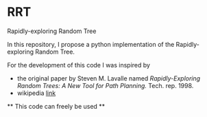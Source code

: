 # RRT
Rapidly-exploring Random Tree

In this repository, I propose a python implementation of the Rapidly-exploring Random Tree.

For the development of this code I was inspired by
* the original paper by Steven M. Lavalle named *Rapidly-Exploring Random Trees: A New Tool for Path Planning.* Tech. rep. 1998.
* wikipedia [link](https://en.wikipedia.org/wiki/Rapidly-exploring_random_tree)

** This code can freely be used **
